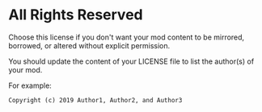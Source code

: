 # All Rights Reserved

Choose this license if you don't want your mod content to be mirrored, borrowed, or altered without explicit permission.

You should update the content of your LICENSE file to list the author(s) of your mod.

For example:
    
    Copyright (c) 2019 Author1, Author2, and Author3
